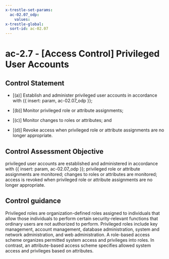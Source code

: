 ```yaml
---
x-trestle-set-params:
  ac-02.07_odp:
    values:
x-trestle-global:
  sort-id: ac-02.07
---
```


# ac-2.7 - \[Access Control\] Privileged User Accounts

## Control Statement

- \[(a)\] Establish and administer privileged user accounts in accordance with {{ insert: param, ac-02.07_odp }};

- \[(b)\] Monitor privileged role or attribute assignments;

- \[(c)\] Monitor changes to roles or attributes; and

- \[(d)\] Revoke access when privileged role or attribute assignments are no longer appropriate.

## Control Assessment Objective

privileged user accounts are established and administered in accordance with {{ insert: param, ac-02.07_odp }};
privileged role or attribute assignments are monitored;
changes to roles or attributes are monitored;
access is revoked when privileged role or attribute assignments are no longer appropriate.

## Control guidance

Privileged roles are organization-defined roles assigned to individuals that allow those individuals to perform certain security-relevant functions that ordinary users are not authorized to perform. Privileged roles include key management, account management, database administration, system and network administration, and web administration. A role-based access scheme organizes permitted system access and privileges into roles. In contrast, an attribute-based access scheme specifies allowed system access and privileges based on attributes.
